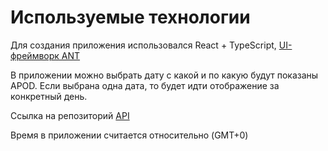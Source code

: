 # Используемые технологии

Для создания приложения использовался React + TypeScript, [UI-фреймворк ANT](https://ant.design/)

В приложении можно выбрать дату с какой и по какую будут показаны APOD. Если выбрана одна дата, то будет идти отображение за конкретный день.

Ссылка на репозиторий [API](https://github.com/nasa/apod-api)

Время в приложении считается относительно (GMT+0)
